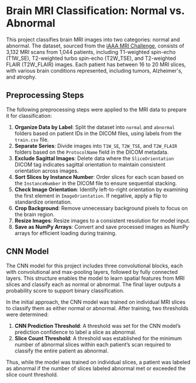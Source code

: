 # Brain MRI Classification: Normal vs. Abnormal

This project classifies brain MRI images into two categories: normal and abnormal. The dataset, sourced from the [iAAA MRI Challenge](https://github.com/iAAA-event/iAAA-MRI-Challenge), consists of 3,132 MRI scans from 1,044 patients, including T1-weighted spin-echo (T1W_SE), T2-weighted turbo spin-echo (T2W_TSE), and T2-weighted FLAIR (T2W_FLAIR) images. Each patient has between 16 to 20 MRI slices, with various brain conditions represented, including tumors, Alzheimer's, and atrophy.

## Preprocessing Steps

The following preprocessing steps were applied to the MRI data to prepare it for classification:

1. **Organize Data by Label**: Split the dataset into `normal` and `abnormal` folders based on patient IDs in the DICOM files, using labels from the `train.csv` file.
2. **Separate Series**: Divide images into `T1W_SE`, `T2W_TSE`, and `T2W_FLAIR` folders based on the `ProtocolName` field in the DICOM metadata.
3. **Exclude Sagittal Images**: Delete data where the `SliceOrientation` DICOM tag indicates sagittal orientation to maintain consistent orientation across images.
4. **Sort Slices by Instance Number**: Order slices for each scan based on the `InstanceNumber` in the DICOM file to ensure sequential stacking.
5. **Check Image Orientation**: Identify left-to-right orientation by examining the first element in `ImageOrientation`. If negative, apply a flip to standardize orientation.
6. **Crop Background**: Remove unnecessary background pixels to focus on the brain region.
7. **Resize Images**: Resize images to a consistent resolution for model input.
8. **Save as NumPy Arrays**: Convert and save processed images as NumPy arrays for efficient loading during training.

## CNN Model 

The CNN model for this project includes three convolutional blocks, each with convolutional and max-pooling layers, followed by fully connected layers. This structure enables the model to learn spatial features from MRI slices and classify each as normal or abnormal. The final layer outputs a probability score to support binary classification.

In the initial approach, the CNN model was trained on individual MRI slices to classify them as either normal or abnormal. After training, two thresholds were determined:

1. **CNN Prediction Threshold**: A threshold was set for the CNN model’s prediction confidence to label a slice as abnormal.
2. **Slice Count Threshold**: A threshold was established for the minimum number of abnormal slices within each patient’s scan required to classify the entire patient as abnormal.

Thus, while the model was trained on individual slices, a patient was labeled as abnormal if the number of slices labeled abnormal met or exceeded the slice count threshold.
